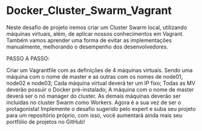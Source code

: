 # Docker_Cluster_Swarm_Vagrant

Neste desafio de projeto iremos criar um Cluster Swarm local, utilizando máquinas virtuais, além, de aplicar nossos conhecimentos em Vagrant. Também vamos aprender uma forma de evitar as implementações manualmente, melhorando o desempenho dos desenvolvedores.

PASSO A PASSO:

Criar um Vagrantfile com as definições de 4 máquinas virtuais. Sendo uma máquina com o nome de master e as outras com os nomes de node01, node02 e node03; 
Cada máquina virtual deverá ter um IP fixo; 
Todas as MV deverão possuir o Docker pré-instalado; 
A máquina com o nome de master deverá ser o nó manager do cluster. 
As demais máquinas deverão ser incluídas no cluster Swarm como Workers. 
Agora é a sua vez de ser o protagonista! Implemente o desafio sugerido pelo expert e suba seu projeto para um repositório próprio, com isso, você aumentará ainda mais seu portfólio de projetos no GitHub!
